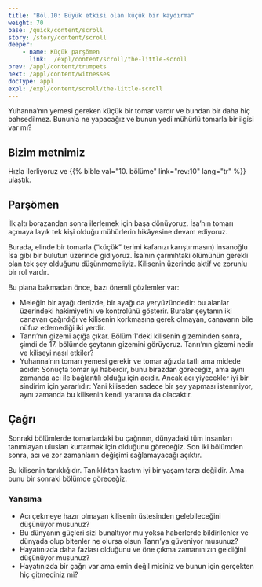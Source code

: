 ```yaml
---
title: "Böl.10: Büyük etkisi olan küçük bir kaydırma"
weight: 70
base: /quick/content/scroll
story: /story/content/scroll
deeper:
    - name: Küçük parşömen
      link:  /expl/content/scroll/the-little-scroll
prev: /appl/content/trumpets
next: /appl/content/witnesses
docType: appl
expl: /expl/content/scroll/the-little-scroll
---
```


Yuhanna’nın yemesi gereken küçük bir tomar vardır ve bundan bir daha hiç bahsedilmez. Bununla ne yapacağız ve bunun yedi mühürlü tomarla bir ilgisi var mı?

## Bizim metnimiz

<a name="e93e"></a>
Hızla ilerliyoruz ve {{% bible val="10. bölüme" link="rev:10" lang="tr" %}} ulaştık.

## Parşömen

<a name="e6ab"></a>
İlk altı borazandan sonra ilerlemek için başa dönüyoruz. İsa’nın tomarı açmaya layık tek kişi olduğu mühürlerin hikâyesine devam ediyoruz.

Burada, elinde bir tomarla (“küçük” terimi kafanızı karıştırmasın) insanoğlu İsa gibi bir bulutun üzerinde gidiyoruz. İsa’nın çarmıhtaki ölümünün gerekli olan tek şey olduğunu düşünmemeliyiz. Kilisenin üzerinde aktif ve zorunlu bir rol vardır.

Bu plana bakmadan önce, bazı önemli gözlemler var:

- Meleğin bir ayağı denizde, bir ayağı da yeryüzündedir: bu alanlar üzerindeki hakimiyetini ve kontrolünü gösterir. Buralar şeytanın iki canavarı çağırdığı ve kilisenin korkmasına gerek olmayan, canavarın bile nüfuz edemediği iki yerdir.
- Tanrı’nın gizemi açığa çıkar. Bölüm 1'deki kilisenin gizeminden sonra, şimdi de 17. bölümde şeytanın gizemini görüyoruz. Tanrı’nın gizemi nedir ve kiliseyi nasıl etkiler?
- Yuhanna’nın tomarı yemesi gerekir ve tomar ağızda tatlı ama midede acıdır: Sonuçta tomar iyi haberdir, bunu birazdan göreceğiz, ama aynı zamanda acı ile bağlantılı olduğu için acıdır. Ancak acı yiyecekler iyi bir sindirim için yararlıdır: Yani kiliseden sadece bir şey yapması istenmiyor, aynı zamanda bu kilisenin kendi yararına da olacaktır.

## Çağrı

<a name="7168"></a>
Sonraki bölümlerde tomarlardaki bu çağrının, dünyadaki tüm insanları tanımlayan ulusları kurtarmak için olduğunu göreceğiz. Son iki bölümden sonra, acı ve zor zamanların değişimi sağlamayacağı açıktır.

Bu kilisenin tanıklığıdır. Tanıklıktan kastım iyi bir yaşam tarzı değildir. Ama bunu bir sonraki bölümde göreceğiz.

### Yansıma

<a name="4b6d"></a>
- Acı çekmeye hazır olmayan kilisenin üstesinden gelebileceğini düşünüyor musunuz?
- Bu dünyanın güçleri sizi bunaltıyor mu yoksa haberlerde bildirilenler ve dünyada olup bitenler ne olursa olsun Tanrı’ya güveniyor musunuz?
- Hayatınızda daha fazlası olduğunu ve öne çıkma zamanınızın geldiğini düşünüyor musunuz?
- Hayatınızda bir çağrı var ama emin değil misiniz ve bunun için gerçekten hiç gitmediniz mi?
